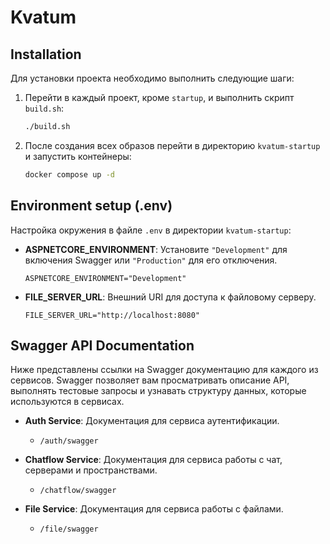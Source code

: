 # Kvatum

## Installation

Для установки проекта необходимо выполнить следующие шаги:

1. Перейти в каждый проект, кроме `startup`, и выполнить скрипт `build.sh`:
    ```bash
    ./build.sh
    ```

2. После создания всех образов перейти в директорию `kvatum-startup` и запустить контейнеры:
    ```bash
    docker compose up -d
    ```

## Environment setup (.env)

Настройка окружения в файле `.env` в директории `kvatum-startup`:

- **ASPNETCORE_ENVIRONMENT**: Установите `"Development"` для включения Swagger или `"Production"` для его отключения.
    ```plaintext
    ASPNETCORE_ENVIRONMENT="Development"
    ```

- **FILE_SERVER_URL**: Внешний URI для доступа к файловому серверу.
    ```plaintext
    FILE_SERVER_URL="http://localhost:8080"
    ```

## Swagger API Documentation

Ниже представлены ссылки на Swagger документацию для каждого из сервисов. Swagger позволяет вам просматривать описание API, выполнять тестовые запросы и узнавать структуру данных, которые используются в сервисах.

- **Auth Service**: Документация для сервиса аутентификации.
  - `/auth/swagger`

- **Chatflow Service**: Документация для сервиса работы с чат, серверами и пространствами.
  - `/chatflow/swagger`

- **File Service**: Документация для сервиса работы с файлами.
  - `/file/swagger`

